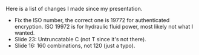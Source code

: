 Here is a list of changes I made since my presentation.

* Fix the ISO number, the correct one is 19772 for authenticated encryption. ISO 19972 is for hydraulic fluid power, most likely not what I wanted.
* Slide 23: Untruncatable C (not T since it's not there).
* Slide 16: 160 combinations, not 120 (just a typo).
